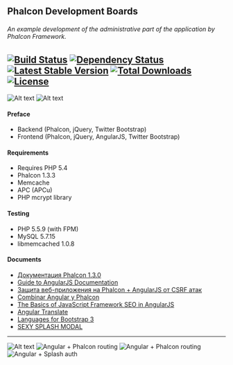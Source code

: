 Phalcon Development Boards
-----------------------
###### An example development of the administrative part of the application by Phalcon Framework.

[![Build Status](https://travis-ci.org/stanislav-web/Phalcon-development.svg)](https://travis-ci.org/stanislav-web/Phalcon-development) [![Dependency Status](https://www.versioneye.com/user/projects/54a277d314969ab06d0000a6/badge.svg?style=flat)](https://www.versioneye.com/user/projects/54a277d314969ab06d0000a6) [![Latest Stable Version](https://poser.pugx.org/stanislav-web/phalcon-development/v/stable.svg)](https://packagist.org/packages/stanislav-web/phalcon-development) [![Total Downloads](https://poser.pugx.org/stanislav-web/phalcon-development/downloads.svg)](https://packagist.org/packages/stanislav-web/phalcon-development) [![License](https://poser.pugx.org/stanislav-web/phalcon-development/license.svg)](https://packagist.org/packages/stanislav-web/phalcon-development)
-----------------------
![Alt text](http://hsto.org/storage2/f65/3fa/800/f653fa800c35d29e02253b3ab578b99c.png "Phalcon") ![Alt text](http://mgcrea.github.io/angular-7min/images/angularjs.png "Angular") 

#### Preface
* Backend (Phalcon, jQuery, Twitter Bootstrap)
* Frontend (Phalcon, jQuery, AngularJS, Twitter Bootstrap)

#### Requirements 
* Requires PHP 5.4
* Phalcon 1.3.3
* Memcache
* APC (APCu)
* PHP mcrypt library

#### Testing 
* PHP 5.5.9 (with FPM)
* MySQL 5.7.15
* libmemcached 1.0.8

#### Documents
+ [Документация Phalcon 1.3.0](http://docs.phalconphp.com/ru/latest/index.html)
+ [Guide to AngularJS Documentation](https://docs.angularjs.org/guide)
+ [Защита веб-приложения на Phalcon + AngularJS от CSRF атак](http://habrahabr.ru/post/245467/)
+ [Combinar Angular y Phalcon](http://uno-de-piera.com/combinar-angular-y-phalcon/)
+ [The Basics of JavaScript Framework SEO in AngularJS](http://builtvisible.com/javascript-framework-seo/)
+ [Angular Translate](http://angular-translate.github.io/)
+ [Languages for Bootstrap 3](http://usrz.github.io/bootstrap-languages/)
+ [SEXY SPLASH MODAL](http://popdevelop.com/2014/07/sexy-splash-modal-using-bootstrap-css3-and-angularjs/)

------------------------
![Alt text](http://dl1.joxi.net/drive/0001/0378/90490/141130/6931035855.jpg "Screen")
![Angular + Phalcon routing](http://dl1.joxi.net/drive/0001/0378/90490/150110/32cfed48dd.jpg "Angular + Phalcon routing")
![Angular + Phalcon routing](http://dl2.joxi.net/drive/0004/0211/323795/150114/fe9907631e.jpg "Angular + Phalcon routing")
![Angular + Splash auth](http://dl1.joxi.net/drive/0004/0211/323795/150117/650a8c8cc1.jpg "Angular + Phalcon routing")